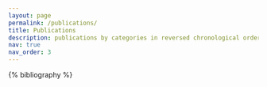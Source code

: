 ```yaml
---
layout: page
permalink: /publications/
title: Publications
description: publications by categories in reversed chronological order. 
nav: true
nav_order: 3
---
```


<!-- _pages/publications.md -->

<!-- Bibsearch Feature -->

<!-- {% include bib_search.liquid %} -->

<div class="publications">

{% bibliography %}

</div>

